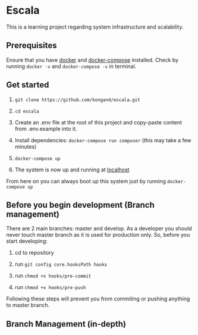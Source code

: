 # Escala

This is a learning project regarding system infrastructure and scalability.

## Prerequisites

Ensure that you have [docker](https://www.docker.com/) and [docker-compose](https://docs.docker.com/compose/overview/) installed.
Check by running `docker -v` and `docker-compose -v` in terminal.

## Get started

1) `git clone https://github.com/kongand/escala.git`

2) `cd escala`

3) Create an .env file at the root of this project and copy-paste content from .env.example into it.

4) Install dependencies: `docker-compose run composer` (this may take a few minutes)

5) `docker-compose up`

6) The system is now up and running at [localhost](http://localhost)

From here on you can always boot up this system just by running `docker-compose up`

## Before you begin development (Branch management)

There are 2 main branches: master and develop. As a developer you should never touch master branch as it is used for production only. So, before you start developing:

1) cd to repository

2) run `git config core.hooksPath hooks`

3) run `chmod +x hooks/pre-commit`

4) run `chmod +x hooks/pre-push`

Following these steps will prevent you from commiting or pushing anything to master branch.

## Branch Management (in-depth)

<!-- Branches -->
<!-- Purpose w Branches -->
<!-- hooks explained -->
